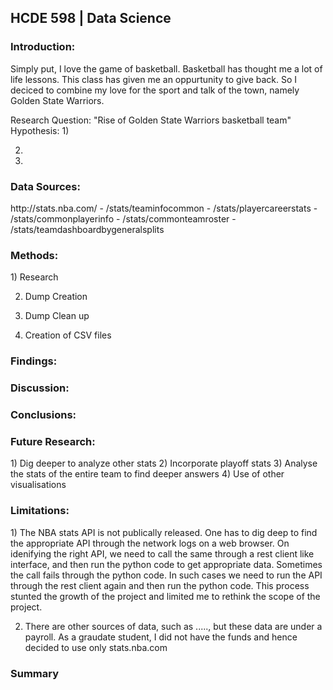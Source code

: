<h2> HCDE 598 | Data Science </h2>

<h3> Introduction: </h3>
Simply put, I love the game of basketball. Basketball has thought me a lot of life lessons. This class has given me an oppurtunity to give back. So I deciced to combine my love for the sport and talk of the town, namely Golden State Warriors.

Research Question: "Rise of Golden State Warriors basketball team"
Hypothesis:
1)

2)

3) 


<h3> Data Sources: </h3>
http://stats.nba.com/
    - /stats/teaminfocommon
    - /stats/playercareerstats
    - /stats/commonplayerinfo 
    - /stats/commonteamroster
    - /stats/teamdashboardbygeneralsplits

<h3> Methods: </h3>
1) Research


2) Dump Creation


3) Dump Clean up


4) Creation of CSV files


<h3> Findings: </h3>


<h3> Discussion: </h3>


<h3> Conclusions: </h3>


<h3> Future Research: </h3>
1) Dig deeper to analyze other stats
2) Incorporate playoff stats
3) Analyse the stats of the entire team to find deeper answers
4) Use of other visualisations


<h3> Limitations: </h3>
1) The NBA stats API is not publically released. One has to dig deep to find the appropriate API through the network logs on a web browser. On idenifying the right API, we need to call the same through a rest client like interface, and then run the python code to get appropriate data. 
Sometimes the call fails through the python code. In such cases we need to run the API through the rest client again and then run the python code. This process stunted the growth of the project and limited me to rethink the scope of the project.

2) There are other sources of data, such as ....., but these data are under a payroll. As a graudate student, I did not have the funds and hence decided to use only stats.nba.com

<h3> Summary </h3>


    
